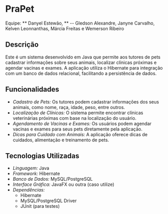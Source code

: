 # PraPet


Equipe:
** Danyel Estewão, ** --
Gledson Alexandre,
Janyne Carvalho,
Kelven Leonnanthas,
Márcia Freitas e
Wemerson Ribeiro

## Descrição

Este é um sistema desenvolvido em Java que permite aos tutores de pets cadastrar informações sobre seus animais, localizar clínicas próximas e agendar vacinas e exames. A aplicação utiliza o Hibernate para integração com um banco de dados relacional, facilitando a persistência de dados.

## Funcionalidades

- *Cadastro de Pets:* Os tutores podem cadastrar informações dos seus animais, como nome, raça, idade, peso, entre outros.
- *Localização de Clínicas:* O sistema permite encontrar clínicas veterinárias próximas com base na localização do usuário.
- *Agendamento de Vacinas e Exames:* Os usuários podem agendar vacinas e exames para seus pets diretamente pela aplicação.
- *Dicas para Cuidado com Animais:* A aplicação oferece dicas de cuidados, alimentação e treinamento de pets.

## Tecnologias Utilizadas

- *Linguagem:* Java
- *Framework:* Hibernate
- *Banco de Dados:* MySQL/PostgreSQL
- *Interface Gráfica:* JavaFX ou outra (caso utilize)
- *Dependências:* 
  - Hibernate
  - MySQL/PostgreSQL Driver
  - JUnit (para testes)


